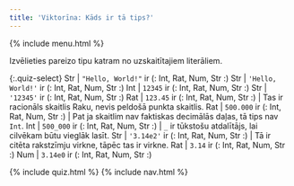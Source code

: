 ```yaml
---
title: 'Viktorīna: Kāds ir tā tips?'
---
```


{% include menu.html %}

Izvēlieties pareizo tipu katram no uzskaitītajiem literāliem.

{:.quiz-select}
Str | `"Hello, World!"` ir (: Int, Rat, Num, Str :)
Str | `'Hello, World!'` ir (: Int, Rat, Num, Str :)
Int | `12345` ir (: Int, Rat, Num, Str :)
Str | `'12345'` ir (: Int, Rat, Num, Str :)
Rat | `123.45` ir (: Int, Rat, Num, Str :) | Tas ir racionāls skaitlis Raku, nevis peldošā punkta skaitlis.
Rat | `500.000` ir (: Int, Rat, Num, Str :) | Pat ja skaitlim nav faktiskas decimālās daļas, tā tips nav `Int`.
Int | `500_000` ir (: Int, Rat, Num, Str :) | `_` ir tūkstošu atdalītājs, lai cilvēkam būtu vieglāk lasīt.
Str | `'3.14e2'` ir (: Int, Rat, Num, Str :) | Tā ir citēta rakstzīmju virkne, tāpēc tas ir virkne.
Rat | `3.14` ir (: Int, Rat, Num, Str :)
Num | `3.14e0` ir (: Int, Rat, Num, Str :)

{% include quiz.html %}
{% include nav.html %}